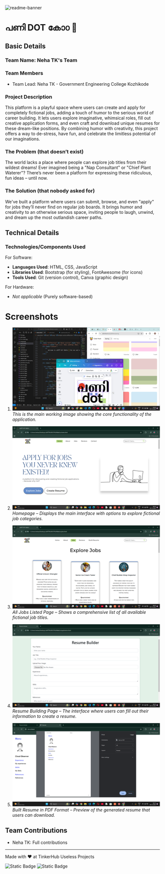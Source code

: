 
<img width="1280" alt="readme-banner" src="https://github.com/user-attachments/assets/35332e92-44cb-425b-9dff-27bcf1023c6c">

# പണി DOT കോ൦ 🎯

## Basic Details
### Team Name: Neha TK's Team

### Team Members
- Team Lead: Neha TK - Government Engineering College Kozhikode

### Project Description
This platform is a playful space where users can create and apply for completely fictional jobs, adding a touch of humor to the serious world of career building. It lets users explore imaginative, whimsical roles, fill out creative application forms, and even craft and download unique resumes for these dream-like positions. By combining humor with creativity, this project offers a way to de-stress, have fun, and celebrate the limitless potential of our imaginations.

### The Problem (that doesn’t exist)
The world lacks a place where people can explore job titles from their wildest dreams! Ever imagined being a "Nap Consultant" or "Chief Plant Waterer"? There’s never been a platform for expressing these ridiculous, fun ideas – until now.

### The Solution (that nobody asked for)
We've built a platform where users can submit, browse, and even "apply" for jobs they’ll never find on regular job boards. It brings humor and creativity to an otherwise serious space, inviting people to laugh, unwind, and dream up the most outlandish career paths.

## Technical Details
### Technologies/Components Used

For Software:
- **Languages Used**: HTML, CSS, JavaScript
- **Libraries Used**: Bootstrap (for styling), FontAwesome (for icons)
- **Tools Used**: Git (version control), Canva (graphic design)

For Hardware:
- *Not applicable* (Purely software-based)


# Screenshots

1. ![Working Image](Screenshot1.png)
   *This is the main working image showing the core functionality of the application.*

2. ![Homepage](Screenshot2.png)
   *Homepage – Displays the main interface with options to explore fictional job categories.*

3. ![All Jobs Listed](Screenshot3.png)
   *All Jobs Listed Page – Shows a comprehensive list of all available fictional job titles.*

4. ![Resume Building Page](Screenshot4.png)
   *Resume Building Page – The interface where users can fill out their information to create a resume.*

5. ![Built Resume in PDF](Screenshot5.png)
   *Built Resume in PDF Format – Preview of the generated resume that users can download.*




## Team Contributions
- Neha TK: Full contributions
---


Made with ❤️ at TinkerHub Useless Projects 

![Static Badge](https://img.shields.io/badge/TinkerHub-24?color=%23000000&link=https%3A%2F%2Fwww.tinkerhub.org%2F)
![Static Badge](https://img.shields.io/badge/UselessProject--24-24?link=https%3A%2F%2Fwww.tinkerhub.org%2Fevents%2FQ2Q1TQKX6Q%2FUseless%2520Projects)


